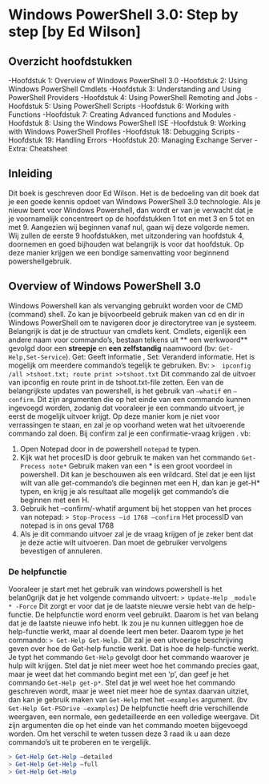 # Windows PowerShell 3.0: Step by step [by Ed Wilson]
## Overzicht hoofdstukken
-Hoofdstuk 1: Overview of Windows PowerShell 3.0
-Hoofdstuk 2: Using Windows PowerShell Cmdlets
-Hoofdstuk 3: Understanding and Using PowerShell Providers
-Hoofdstuk 4: Using PowerShell Remoting and Jobs
-Hoofdstuk 5: Using PowerShell Scripts
-Hoofdstuk 6: Working with Functions
-Hoofdstuk 7: Creating Advanced functions and Modules
-Hoofdstuk 8: Using the Windows PowerShell ISE
-Hoofdstuk 9: Working with Windows PowerShell Profiles
-Hoofdstuk 18: Debugging Scripts
-Hoofdstuk 19: Handling Errors
-Hoofdstuk 20: Managing Exchange Server
-Extra: Cheatsheet
## Inleiding
Dit boek is geschreven door Ed Wilson. Het is de bedoeling van dit boek dat je een goede kennis opdoet van Windows PowerShell 3.0 technologie. Als je nieuw bent voor Windows Powershell, dan wordt er van je verwacht dat je je voornamelijk concentreert op de hoofdstukken 1 tot en met 3 en 5 tot en met 9. Aangezien wij beginnen vanaf nul, gaan wij deze volgorde nemen. Wij zullen de eerste 9 hoofdstukken, met uitzondering van hoofdstuk 4, doornemen en goed bijhouden wat belangrijk is voor dat hoofdstuk. Op deze manier krijgen we een bondige samenvatting voor beginnend powershellgebruik.
## Overview of Windows PowerShell 3.0
Windows Powershell kan als vervanging gebruikt worden voor de CMD (command) shell.  Zo kan je bijvoorbeeld gebruik maken van cd en dir in Windows PowerShell om te navigeren door je directorytree van je systeem. Belangrijk is dat je de structuur van cmdlets kent. Cmdlets, eigenlijk een andere naam voor commando’s, bestaan telkens uit ** een werkwoord** gevolgd door een **streepje** en **een zelfstandig** naamwoord  (bv: `Get-Help,Set-Service`). Get: Geeft informatie , Set: Veranderd informatie.
Het is mogelijk om meerdere commando’s tegelijk te gebruiken. Bv:
`>  ipconfig /all >tshoot.txt; route print >>tshoot.txt`
Dit commando zal de uitvoer van ipconfig en route print in de tshoot.txt-file zetten.
Een van de belangrijkste updates van powershell, is het gebruik van `–whatif` en `–confirm`. Dit zijn argumenten die op het einde van een commando kunnen ingevoegd worden, zodanig dat vooraleer je een commando uitvoert, je eerst de mogelijk uitvoer krijgt. Op deze manier kom je niet voor verrassingen te staan, en zal je op voorhand weten wat het uitvoerende commando zal doen. Bij confirm zal je een confirmatie-vraag krijgen . vb:
1. Open Notepad door in de powershell `notepad` te typen.
2. Kijk wat het procesID is door gebruik te maken van het commando `Get-Process note*`
   Gebruik maken van een * is een groot voordeel in powershell. Dit kan je beschouwen als een wildcard. Stel dat je een lijst wilt van alle get-commando’s die beginnen met een H, dan kan je get-H* typen, en krijg je als resultaat alle mogelijk get commando’s die beginnen met een H.
3. Gebruik het –confirm/-whatif  argument bij het stoppen van het proces van notepad:
`> Stop-Process –id 1768 –confirm`
   Het processID van notepad is in ons geval 1768
4. Als je dit commando uitvoer zal je de vraag krijgen of je zeker bent dat je deze actie wilt uitvoeren. Dan moet de gebruiker vervolgens bevestigen of annuleren.
### De helpfunctie
Vooraleer je start met het gebruik van windows powershell is het belan0grijk dat je het volgende commando uitvoert:
`> Update-Help _module * -Force`
Dit zorgt er voor dat je de laatste nieuwe versie hebt van de help-functie. De helpfunctie word enorm veel gebruikt. Daarom is het van belang dat je de laatste nieuwe info hebt.
Ik zou je nu kunnen uitleggen hoe de help-functie werkt, maar al doende leert men beter. Daarom type je het commando: `> Get-Help Get-Help.` Dit zal je een uitvoerige beschrijving geven over hoe de Get-help functie werkt.  Dat is hoe de help-functie werkt. Je typt het commando `Get-Help` gevolgt door het commando waarover je hulp wilt krijgen. Stel dat je niet meer weet hoe het commando precies gaat, maar je weet dat het commando begint met een ‘p’, dan geef je het commando `Get-Help get-p*`. Stel dat je wel weet hoe het commando geschreven wordt, maar je weet niet meer hoe de syntax daarvan uitziet, dan kan je gebruik maken van `Get-Help` met het  `–examples` argument. (bv` Get-Help Get-PSDrive –examples`)
De helpfunctie heeft drie verschillende weergaven, een normale, een gedetailleerde en een volledige weergave. Dit zijn argumenten die op het einde van het commando moeten bijgevoegd worden. Om het verschil te weten tussen deze 3 raad ik u aan deze commando’s uit te proberen en te vergelijk.
```PowerShell
> Get-Help Get-Help –detailed
> Get-Help Get-Help –full
> Get-Help Get-Help 
```